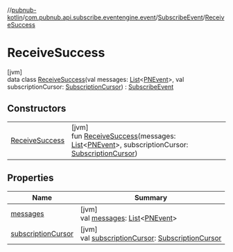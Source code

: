 //[pubnub-kotlin](../../../../index.md)/[com.pubnub.api.subscribe.eventengine.event](../../index.md)/[SubscribeEvent](../index.md)/[ReceiveSuccess](index.md)

# ReceiveSuccess

[jvm]\
data class [ReceiveSuccess](index.md)(val messages: [List](https://kotlinlang.org/api/latest/jvm/stdlib/kotlin.collections/-list/index.html)&lt;[PNEvent](../../../com.pubnub.api.models.consumer.pubsub/-p-n-event/index.md)&gt;, val subscriptionCursor: [SubscriptionCursor](../../-subscription-cursor/index.md)) : [SubscribeEvent](../index.md)

## Constructors

| | |
|---|---|
| [ReceiveSuccess](-receive-success.md) | [jvm]<br>fun [ReceiveSuccess](-receive-success.md)(messages: [List](https://kotlinlang.org/api/latest/jvm/stdlib/kotlin.collections/-list/index.html)&lt;[PNEvent](../../../com.pubnub.api.models.consumer.pubsub/-p-n-event/index.md)&gt;, subscriptionCursor: [SubscriptionCursor](../../-subscription-cursor/index.md)) |

## Properties

| Name | Summary |
|---|---|
| [messages](messages.md) | [jvm]<br>val [messages](messages.md): [List](https://kotlinlang.org/api/latest/jvm/stdlib/kotlin.collections/-list/index.html)&lt;[PNEvent](../../../com.pubnub.api.models.consumer.pubsub/-p-n-event/index.md)&gt; |
| [subscriptionCursor](subscription-cursor.md) | [jvm]<br>val [subscriptionCursor](subscription-cursor.md): [SubscriptionCursor](../../-subscription-cursor/index.md) |
